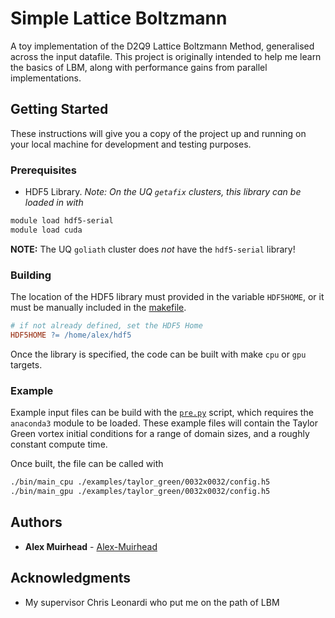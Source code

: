 # Simple Lattice Boltzmann

A toy implementation of the D2Q9 Lattice Boltzmann Method, generalised across
the input datafile. This project is originally intended to help me learn the
basics of LBM, along with performance gains from parallel implementations.

## Getting Started

These instructions will give you a copy of the project up and running on
your local machine for development and testing purposes.

### Prerequisites

- HDF5 Library. *Note: On the UQ `getafix` clusters, this
   library can be loaded in with*
```bash
module load hdf5-serial
module load cuda
```
**NOTE:** The UQ `goliath` cluster does _not_ have the `hdf5-serial` library!

### Building

The location of the HDF5 library must provided in the variable `HDF5HOME`, or
it must be manually included in the [makefile](./Makefile).

```makefile
# if not already defined, set the HDF5 Home
HDF5HOME ?= /home/alex/hdf5
```

Once the library is specified, the code can be built with make `cpu` or `gpu`
targets.

### Example

Example input files can be build with the [`pre.py`](./tools/pre.py) script,
which requires the `anaconda3` module to be loaded. These example files will
contain the Taylor Green vortex initial conditions for a range of domain sizes,
and a roughly constant compute time.

Once built, the file can be called with
```bash
./bin/main_cpu ./examples/taylor_green/0032x0032/config.h5
./bin/main_gpu ./examples/taylor_green/0032x0032/config.h5
```

## Authors

  - **Alex Muirhead** - [Alex-Muirhead](https://github.com/Alex-Muirhead/)

## Acknowledgments

  - My supervisor Chris Leonardi who put me on the path of LBM

